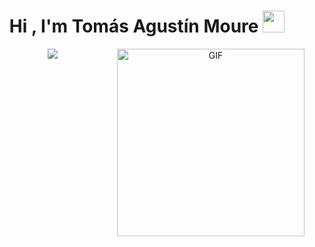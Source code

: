 <h1 align="center"><b>Hi , I'm Tomás Agustín Moure </b><img src="https://media.giphy.com/media/hvRJCLFzcasrR4ia7z/giphy.gif" width="35"></h1>
<p align="center">
  <a href="https://github.com/DenverCoder1/readme-typing-svg">
  <img src="https://readme-typing-svg.herokuapp.com?font=Time+New+Roman&color=cyan&size=25&center=true&vCenter=true&width=600&height=100&lines=Full+Stack+Web+Developer+&hearts;++;Communication+Sciences+Student+at+UBA+&hearts;++;Front-End+Developer,;Computer+Science+Student,;CTF+Newbie,;Active+Learner/Researcher,;Love+to+learn+new+stuffs..<3&pause=1000">
</a>


<a target="_blank" align="center">
  <img align="right" top="500" height="300" width="auto" alt="GIF" src=https://media3.giphy.com/media/v1.Y2lkPTc5MGI3NjExZm91Y3YyaDZhbzNwZml5ejk3aTJvZHMxb3ppaHBwdWFjaDdvYzV1ZiZlcD12MV9pbnRlcm5hbF9naWZfYnlfaWQmY3Q9Zw/lRRQfR8mahlzvHnSgw/giphy.webp
</a>


<!--
**Tomimoure8/Tomimoure8** is a ✨ _special_ ✨ repository because its `README.md` (this file) appears on your GitHub profile.

Here are some ideas to get you started:

- 🔭 I’m currently working on ...
- 🌱 I’m currently learning ...
- 👯 I’m looking to collaborate on ...
- 🤔 I’m looking for help with ...
- 💬 Ask me about ...
- 📫 How to reach me: ...
- 😄 Pronouns: ...
- ⚡ Fun fact: ...
-->
